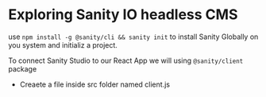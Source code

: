 # Exploring Sanity IO headless CMS 

use `npm install -g @sanity/cli && sanity init` to install Sanity Globally on you system and initializ a project.

To connect Sanity Studio to our React App we will using `@sanity/client` package
- Creaete a file inside src folder named client.js 


